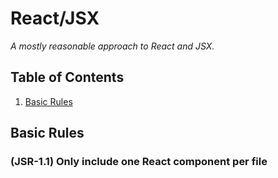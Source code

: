 # React/JSX

_A mostly reasonable approach to React and JSX._

## Table of Contents

1. [Basic Rules](#basic-rules)

## Basic Rules

### (JSR-1.1) Only include one React component per file
